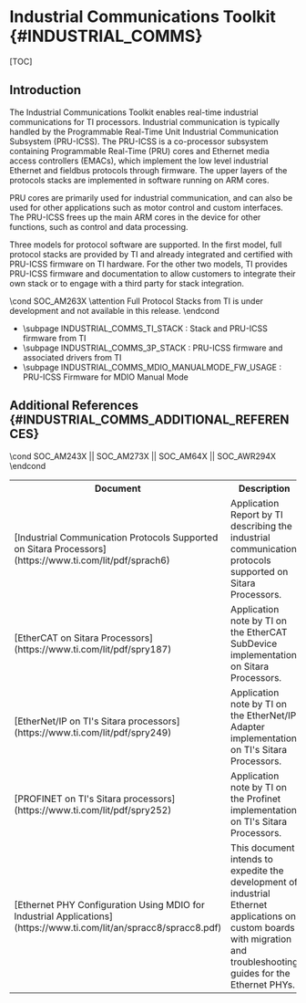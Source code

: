 # Industrial Communications Toolkit {#INDUSTRIAL_COMMS}

[TOC]

## Introduction

The Industrial Communications Toolkit enables real-time industrial communications for TI processors. Industrial communication is typically handled by the Programmable Real-Time Unit Industrial Communication Subsystem (PRU-ICSS). The PRU-ICSS is a co-processor subsystem containing Programmable Real-Time (PRU) cores and Ethernet media access controllers (EMACs), which implement the low level industrial Ethernet and fieldbus protocols through firmware. The upper layers of the protocols stacks are implemented in software running on ARM cores.

PRU cores are primarily used for industrial communication, and can also be used for other applications such as motor control and custom interfaces. The PRU-ICSS frees up the main ARM cores in the device for other functions, such as control and data processing.

Three models for protocol software are supported. In the first model, full protocol stacks are provided by TI and already integrated and certified with PRU-ICSS firmware on TI hardware. For the other two models, TI provides PRU-ICSS firmware and documentation to allow customers to integrate their own stack or to engage with a third party for stack integration.

\cond SOC_AM263X
\attention Full Protocol Stacks from TI is under development and not available in this release.
\endcond

- \subpage INDUSTRIAL_COMMS_TI_STACK : Stack and PRU-ICSS firmware from TI
- \subpage INDUSTRIAL_COMMS_3P_STACK : PRU-ICSS firmware and associated drivers from TI
- \subpage INDUSTRIAL_COMMS_MDIO_MANUALMODE_FW_USAGE : PRU-ICSS Firmware for MDIO Manual Mode

## Additional References {#INDUSTRIAL_COMMS_ADDITIONAL_REFERENCES}

<table>
<tr>
    <th>Document
    <th>Description
</tr>
<tr>
    <td>[Industrial Communication Protocols Supported on
Sitara Processors](https://www.ti.com/lit/pdf/sprach6)
    <td>Application Report by TI describing the industrial communication protocols supported on Sitara Processors.
</tr>
<tr>
    <td>[EtherCAT on Sitara Processors](https://www.ti.com/lit/pdf/spry187)
    <td>Application note by TI on the EtherCAT SubDevice implementation on Sitara Processors.
</tr>
\cond SOC_AM243X || SOC_AM273X || SOC_AM64X || SOC_AWR294X
<tr>
    <td>[EtherNet/IP on TI's Sitara processors](https://www.ti.com/lit/pdf/spry249)
    <td>Application note by TI on the EtherNet/IP Adapter implementation on TI's Sitara Processors.
</tr>
<tr>
    <td>[PROFINET on TI's Sitara processors](https://www.ti.com/lit/pdf/spry252)
    <td>Application note by TI on the Profinet implementation on TI's Sitara Processors.
</tr>
\endcond
<tr>
    <td>[Ethernet PHY Configuration Using MDIO for Industrial Applications](https://www.ti.com/lit/an/spracc8/spracc8.pdf)
    <td>This document intends to expedite the development of industrial Ethernet applications on custom boards with migration and troubleshooting guides for the Ethernet PHYs.
</tr>
</table>

